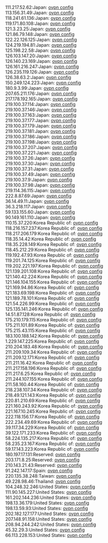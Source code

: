 111.217.52.62:Japan: [ovpn config](vpn/111_217_52_62.ovpn)  
113.156.31.49:Japan: [ovpn config](vpn/113_156_31_49.ovpn)  
118.241.61.136:Japan: [ovpn config](vpn/118_241_61_136.ovpn)  
119.171.80.108:Japan: [ovpn config](vpn/119_171_80_108.ovpn)  
121.3.23.25:Japan: [ovpn config](vpn/121_3_23_25.ovpn)  
121.86.79.148:Japan: [ovpn config](vpn/121_86_79_148.ovpn)  
122.22.126.125:Japan: [ovpn config](vpn/122_22_126_125.ovpn)  
124.219.194.81:Japan: [ovpn config](vpn/124_219_194_81.ovpn)  
125.198.22.58:Japan: [ovpn config](vpn/125_198_22_58.ovpn)  
126.103.147.20:Japan: [ovpn config](vpn/126_103_147_20.ovpn)  
126.140.23.169:Japan: [ovpn config](vpn/126_140_23_169.ovpn)  
126.161.216.247:Japan: [ovpn config](vpn/126_161_216_247.ovpn)  
126.235.119.126:Japan: [ovpn config](vpn/126_235_119_126.ovpn)  
126.38.63.2:Japan: [ovpn config](vpn/126_38_63_2.ovpn)  
150.249.124.223:Japan: [ovpn config](vpn/150_249_124_223.ovpn)  
180.9.3.99:Japan: [ovpn config](vpn/180_9_3_99.ovpn)  
207.65.211.176:Japan: [ovpn config](vpn/207_65_211_176.ovpn)  
217.178.192.165:Japan: [ovpn config](vpn/217_178_192_165.ovpn)  
219.100.37.114:Japan: [ovpn config](vpn/219_100_37_114.ovpn)  
219.100.37.146:Japan: [ovpn config](vpn/219_100_37_146.ovpn)  
219.100.37.163:Japan: [ovpn config](vpn/219_100_37_163.ovpn)  
219.100.37.177:Japan: [ovpn config](vpn/219_100_37_177.ovpn)  
219.100.37.179:Japan: [ovpn config](vpn/219_100_37_179.ovpn)  
219.100.37.181:Japan: [ovpn config](vpn/219_100_37_181.ovpn)  
219.100.37.186:Japan: [ovpn config](vpn/219_100_37_186.ovpn)  
219.100.37.198:Japan: [ovpn config](vpn/219_100_37_198.ovpn)  
219.100.37.207:Japan: [ovpn config](vpn/219_100_37_207.ovpn)  
219.100.37.221:Japan: [ovpn config](vpn/219_100_37_221.ovpn)  
219.100.37.26:Japan: [ovpn config](vpn/219_100_37_26.ovpn)  
219.100.37.30:Japan: [ovpn config](vpn/219_100_37_30.ovpn)  
219.100.37.31:Japan: [ovpn config](vpn/219_100_37_31.ovpn)  
219.100.37.49:Japan: [ovpn config](vpn/219_100_37_49.ovpn)  
219.100.37.9:Japan: [ovpn config](vpn/219_100_37_9.ovpn)  
219.100.37.98:Japan: [ovpn config](vpn/219_100_37_98.ovpn)  
219.114.36.115:Japan: [ovpn config](vpn/219_114_36_115.ovpn)  
222.8.87.69:Japan: [ovpn config](vpn/222_8_87_69.ovpn)  
36.14.49.11:Japan: [ovpn config](vpn/36_14_49_11.ovpn)  
36.3.218.117:Japan: [ovpn config](vpn/36_3_218_117.ovpn)  
59.133.155.60:Japan: [ovpn config](vpn/59_133_155_60.ovpn)  
90.149.161.110:Japan: [ovpn config](vpn/90_149_161_110.ovpn)  
110.15.37.220:Korea Republic of: [ovpn config](vpn/110_15_37_220.ovpn)  
118.216.157.237:Korea Republic of: [ovpn config](vpn/118_216_157_237.ovpn)  
118.217.206.179:Korea Republic of: [ovpn config](vpn/118_217_206_179.ovpn)  
118.35.14.42:Korea Republic of: [ovpn config](vpn/118_35_14_42.ovpn)  
118.35.228.149:Korea Republic of: [ovpn config](vpn/118_35_228_149.ovpn)  
118.45.212.29:Korea Republic of: [ovpn config](vpn/118_45_212_29.ovpn)  
119.192.47.93:Korea Republic of: [ovpn config](vpn/119_192_47_93.ovpn)  
119.201.74.125:Korea Republic of: [ovpn config](vpn/119_201_74_125.ovpn)  
119.202.221.197:Korea Republic of: [ovpn config](vpn/119_202_221_197.ovpn)  
121.139.201.108:Korea Republic of: [ovpn config](vpn/121_139_201_108.ovpn)  
121.140.42.224:Korea Republic of: [ovpn config](vpn/121_140_42_224.ovpn)  
121.146.104.155:Korea Republic of: [ovpn config](vpn/121_146_104_155.ovpn)  
121.169.94.86:Korea Republic of: [ovpn config](vpn/121_169_94_86.ovpn)  
121.183.69.198:Korea Republic of: [ovpn config](vpn/121_183_69_198.ovpn)  
121.189.78.101:Korea Republic of: [ovpn config](vpn/121_189_78_101.ovpn)  
121.54.226.99:Korea Republic of: [ovpn config](vpn/121_54_226_99.ovpn)  
125.135.141.246:Korea Republic of: [ovpn config](vpn/125_135_141_246.ovpn)  
14.51.87.128:Korea Republic of: [ovpn config](vpn/14_51_87_128.ovpn)  
175.210.179.115:Korea Republic of: [ovpn config](vpn/175_210_179_115.ovpn)  
175.211.101.89:Korea Republic of: [ovpn config](vpn/175_211_101_89.ovpn)  
175.215.43.115:Korea Republic of: [ovpn config](vpn/175_215_43_115.ovpn)  
183.100.188.142:Korea Republic of: [ovpn config](vpn/183_100_188_142.ovpn)  
1.229.147.225:Korea Republic of: [ovpn config](vpn/1_229_147_225.ovpn)  
210.204.183.48:Korea Republic of: [ovpn config](vpn/210_204_183_48.ovpn)  
211.209.109.34:Korea Republic of: [ovpn config](vpn/211_209_109_34.ovpn)  
211.209.12.171:Korea Republic of: [ovpn config](vpn/211_209_12_171.ovpn)  
211.211.16.42:Korea Republic of: [ovpn config](vpn/211_211_16_42.ovpn)  
211.217.158.196:Korea Republic of: [ovpn config](vpn/211_217_158_196.ovpn)  
211.217.6.25:Korea Republic of: [ovpn config](vpn/211_217_6_25.ovpn)  
211.244.107.155:Korea Republic of: [ovpn config](vpn/211_244_107_155.ovpn)  
211.58.160.44:Korea Republic of: [ovpn config](vpn/211_58_160_44.ovpn)  
218.238.107.34:Korea Republic of: [ovpn config](vpn/218_238_107_34.ovpn)  
218.49.121.143:Korea Republic of: [ovpn config](vpn/218_49_121_143.ovpn)  
220.81.210.69:Korea Republic of: [ovpn config](vpn/220_81_210_69.ovpn)  
221.160.243.92:Korea Republic of: [ovpn config](vpn/221_160_243_92.ovpn)  
221.167.10.245:Korea Republic of: [ovpn config](vpn/221_167_10_245.ovpn)  
222.118.156.17:Korea Republic of: [ovpn config](vpn/222_118_156_17.ovpn)  
222.234.49.69:Korea Republic of: [ovpn config](vpn/222_234_49_69.ovpn)  
39.117.34.229:Korea Republic of: [ovpn config](vpn/39_117_34_229.ovpn)  
39.122.171.233:Korea Republic of: [ovpn config](vpn/39_122_171_233.ovpn)  
58.224.135.217:Korea Republic of: [ovpn config](vpn/58_224_135_217.ovpn)  
58.235.23.167:Korea Republic of: [ovpn config](vpn/58_235_23_167.ovpn)  
59.17.143.223:Korea Republic of: [ovpn config](vpn/59_17_143_223.ovpn)  
180.197.17.131:Reserved: [ovpn config](vpn/180_197_17_131.ovpn)  
203.171.8.25:Reserved: [ovpn config](vpn/203_171_8_25.ovpn)  
210.143.21.43:Reserved: [ovpn config](vpn/210_143_21_43.ovpn)  
91.242.147.17:Spain: [ovpn config](vpn/91_242_147_17.ovpn)  
220.135.38.248:Taiwan: [ovpn config](vpn/220_135_38_248.ovpn)  
49.228.98.46:Thailand: [ovpn config](vpn/49_228_98_46.ovpn)  
104.248.32.246:United States: [ovpn config](vpn/104_248_32_246.ovpn)  
111.90.145.227:United States: [ovpn config](vpn/111_90_145_227.ovpn)  
161.202.144.236:United States: [ovpn config](vpn/161_202_144_236.ovpn)  
198.13.36.179:United States: [ovpn config](vpn/198_13_36_179.ovpn)  
198.13.59.93:United States: [ovpn config](vpn/198_13_59_93.ovpn)  
202.182.127.177:United States: [ovpn config](vpn/202_182_127_177.ovpn)  
207.148.91.158:United States: [ovpn config](vpn/207_148_91_158.ovpn)  
208.94.244.242:United States: [ovpn config](vpn/208_94_244_242.ovpn)  
45.32.29.3:United States: [ovpn config](vpn/45_32_29_3.ovpn)  
66.113.228.153:United States: [ovpn config](vpn/66_113_228_153.ovpn)  
